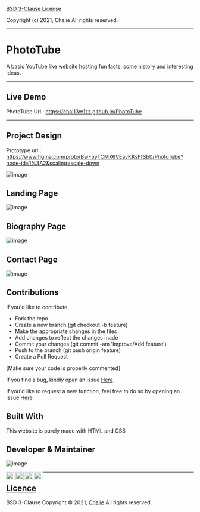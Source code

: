 <a href="https://github.com/Chal13W1zz/PhotoTube/blob/main/LICENSE">BSD 3-Clause License</a>

Copyright (c) 2021, Chalie
All rights reserved.


___________________________________________________________________________________
# PhotoTube
A basic YouTube like website hosting fun facts, some history and interesting ideas.

___________________________________________________________________________________

## Live Demo

PhotoTube Url : https://chal13w1zz.github.io/PhotoTube


____________________________________________________________________________________

## Project Design

Prototype url : https://www.figma.com/proto/BwF5yTCMX6VEavKKsFfSb0/PhotoTube?node-id=1%3A2&scaling=scale-down

![image](https://user-images.githubusercontent.com/60155767/126113457-41742d6b-a7c1-43ac-906f-9ac9464eab88.png)

## Landing Page
![image](https://user-images.githubusercontent.com/60155767/126114521-0ade81fd-6f49-4678-b57f-89db64b26541.png)


## Biography Page
![image](https://user-images.githubusercontent.com/60155767/126114378-fc7bb5b1-e827-48f4-8143-c3c7459dc5a4.png)


## Contact Page

![image](https://user-images.githubusercontent.com/60155767/126114212-b61e0f24-8a51-43b2-8c7f-7a771489d8a4.png)



## Contributions
If you'd like to contribute.

- Fork the repo
- Create a new branch (git checkout -b feature)
- Make the appropriate changes in the files
- Add changes to reflect the changes made
- Commit your changes (git commit -am 'Improve/Add feature')
- Push to the branch (git push origin feature)
- Create a Pull Request

[Make sure your code is properly commented]

If you find a bug, kindly open an issue <a href="https://github.com/Chal13W1zz/PhotoTube/issues/new">Here</a> .

If you'd like to request a new function, feel free to do so by opening an issue <a href="https://github.com/Chal13W1zz/PhotoTube/issues/new">Here</a>.


## Built With

This website is purely made with HTML and CSS



## Developer & Maintainer

![image](https://user-images.githubusercontent.com/60155767/126122799-e9618b66-f836-45fe-8b91-15139dc3c47b.png)


  <p>
   <a href="https://t.me/Chal13W1zz"><img align="left" alt="telegram.org" width="22px" 
      src="https://seeklogo.com/images/T/telegram-logo-AD3D08A014-seeklogo.com.png" /></a>
  </p>
  <p>
  <a href="https://twitter.com/Chal13W1zz"><img align="left" alt="twitter.com" width="22px"
     src="https://seeklogo.com/images/T/twitter-2012-positive-logo-916EDF1309-seeklogo.com.png" /></a>
  </p>
   <p>
  <a href="https://api.whatsapp.com//send?phone=254795344966&text=Hey%20Chalie"><img align="left" alt="whatsapp.com" width="22px"
     src="https://seeklogo.com/images/W/whatsapp-logo-112413FAA7-seeklogo.com.png" /></a>
  </p>
   <p>
  <a href="https://www.youtube.com/channel/UCYtzy_RI9Bp8CWgNZzTPUmA?sub_confirmation=1"><img align="left" alt="youtube.com" width="22px"
     src="https://seeklogo.com/images/Y/youtube-2017-icon-logo-D1FE045118-seeklogo.com.png" /></a>
  </p>

_____________________________________________________________________________________________________________________________________________________________

## <a href="https://github.com/Chal13W1zz/PhotoTube/blob/main/LICENSE">Licence</a>
BSD 3-Clause 
Copyright © 2021, <a href="https://github.com/Chal13W1zz">Chalie</a>
All rights reserved.
